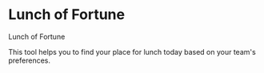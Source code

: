 # Lunch of Fortune
Lunch of Fortune

This tool helps you to find your place for lunch today based on your team's preferences.